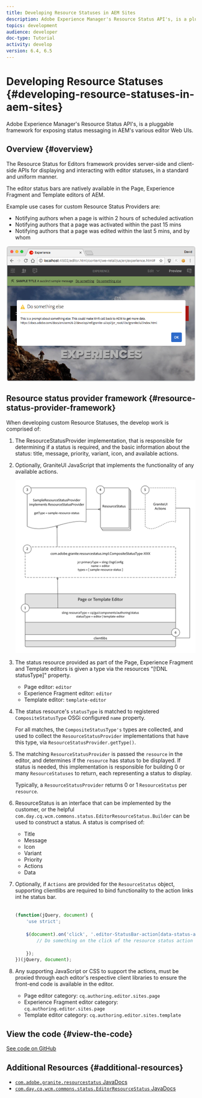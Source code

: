 ```yaml
---
title: Developing Resource Statuses in AEM Sites
description: Adobe Experience Manager's Resource Status API's, is a pluggable framework for exposing status messaging in AEM's various editor Web UIs. 
topics: development
audience: developer
doc-type: Tutorial
activity: develop
version: 6.4, 6.5
---
```


# Developing Resource Statuses {#developing-resource-statuses-in-aem-sites}

Adobe Experience Manager's Resource Status API's, is a pluggable framework for exposing status messaging in AEM's various editor Web UIs.

## Overview {#overview}

The Resource Status for Editors framework provides server-side and client-side APIs for displaying and interacting with editor statuses, in a standard and uniform manner.

The editor status bars are natively available in the Page, Experience Fragment and Template editors of AEM.

Example use cases for custom Resource Status Providers are:

* Notifying authors when a page is within 2 hours of scheduled activation
* Notifying authors that a page was activated within the past 15 mins
* Notifying authors that a page was edited within the last 5 mins, and by whom

![AEM editor resource status overview](assets/sample-editor-resource-status-screenshot.png) 

## Resource status provider framework {#resource-status-provider-framework}

When developing custom Resource Statuses, the develop work is comprised of:

1. The ResourceStatusProvider implementation, that is responsible for determining if a status is required, and the basic information about the status: title, message, priority, variant, icon, and available actions.
2. Optionally, GraniteUI JavaScript that implements the functionality of any available actions.

    ![resource status architecture](assets/sample-editor-resource-status-application-architecture.png)

3. The status resource provided as part of the Page, Experience Fragment and Template editors is given a type via the resources "[!DNL statusType]" property.

    * Page editor: `editor`
    * Experience Fragment editor: `editor`
    * Template editor: `template-editor`

4. The status resource's `statusType` is matched to registered `CompositeStatusType` OSGi configured `name` property.

   For all matches, the `CompositeStatusType's` types are collected, and used to collect the `ResourceStatusProvider` implementations that have this type, via `ResourceStatusProvider.getType()`.

5. The matching `ResourceStatusProvider` is passed the `resource` in the editor, and determines if the `resource` has status to be displayed. If status is needed, this implementation is responsible for building 0 or many `ResourceStatuses` to return, each representing a status to display.

   Typically, a `ResourceStatusProvider` returns 0 or 1 `ResourceStatus` per `resource`.

6. ResourceStatus is an interface that can be implemented by the customer, or the helpful `com.day.cq.wcm.commons.status.EditorResourceStatus.Builder` can be used to construct a status. A status is comprised of:

    * Title
    * Message
    * Icon
    * Variant
    * Priority
    * Actions
    * Data

7. Optionally, if `Actions` are provided for the `ResourceStatus` object, supporting clientlibs are required to bind functionality to the action links int he status bar.

   ```js

   (function(jQuery, document) {
       'use strict';

       $(document).on('click', '.editor-StatusBar-action[data-status-action-id="do-something"]', function () {
           // Do something on the click of the resource status action

       });
   })(jQuery, document);

   ```

8. Any supporting JavaScript or CSS to support the actions, must be proxied through each editor's respective client libraries to ensure the front-end code is available in the editor.

    * Page editor category: `cq.authoring.editor.sites.page`
    * Experience Fragment editor category: `cq.authoring.editor.sites.page`
    * Template editor category: `cq.authoring.editor.sites.template`

## View the code {#view-the-code}

[See code on GitHub](https://github.com/Adobe-Consulting-Services/acs-aem-samples/tree/master/bundle/src/main/java/com/adobe/acs/samples/resourcestatus/impl/SampleEditorResourceStatusProvider.java)

## Additional Resources {#additional-resources}

* [`com.adobe.granite.resourcestatus` JavaDocs](https://helpx.adobe.com/experience-manager/6-5/sites/developing/using/reference-materials/javadoc/com/adobe/granite/resourcestatus/package-summary.html)
* [`com.day.cq.wcm.commons.status.EditorResourceStatus` JavaDocs](https://helpx.adobe.com/experience-manager/6-5/sites/developing/using/reference-materials/javadoc/com/day/cq/wcm/commons/status/EditorResourceStatus.html)
